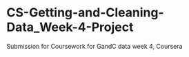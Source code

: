# CS-Getting-and-Cleaning-Data_Week-4-Project
Submission for Coursework for GandC data week 4, Coursera

